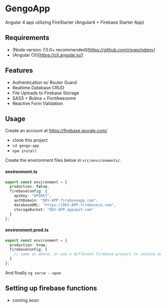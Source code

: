 # GengoApp

Angular 4 app utilizing FireStarter (Angular4 + Firebase Starter App)

## Requirements

- (Node version 7.0.0+ recommended)[https://github.com/riywo/ndenv]
- (Angular Cli)[https://cli.angular.io/]

## Features

- Authentication w/ Router Guard
- Realtime Database CRUD
- File Uploads to Firebase Storage
- SASS + Bulma + FontAwesome
- Reactive Form Validation

## Usage

Create an account at https://firebase.google.com/

- clone this project
- `cd gengo-app`
- `npm install`

Create the environment files below in `src/environments/`.

#### environment.ts
```typescript
export const environment = {
  production: false,
  firebaseConfig: {
    apiKey: "APIKEY",
    authDomain: "DEV-APP.firebaseapp.com",
    databaseURL: "https://DEV-APP.firebaseio.com",
    storageBucket: "DEV-APP.appspot.com"
  }
};
```
#### environment.prod.ts
```typescript
export const environment = {
  production: true,
  firebaseConfig: {
    // same as above, or use a different firebase project to isolate environments
  }
};
```

And finally `ng serve --open`

## Setting up firebase functions

- coming soon
